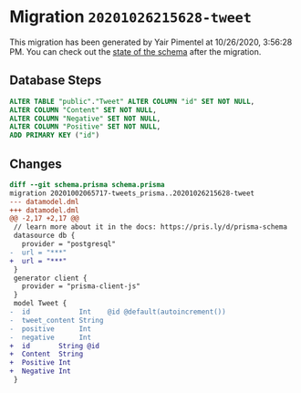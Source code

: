 # Migration `20201026215628-tweet`

This migration has been generated by Yair Pimentel at 10/26/2020, 3:56:28 PM.
You can check out the [state of the schema](./schema.prisma) after the migration.

## Database Steps

```sql
ALTER TABLE "public"."Tweet" ALTER COLUMN "id" SET NOT NULL,
ALTER COLUMN "Content" SET NOT NULL,
ALTER COLUMN "Negative" SET NOT NULL,
ALTER COLUMN "Positive" SET NOT NULL,
ADD PRIMARY KEY ("id")
```

## Changes

```diff
diff --git schema.prisma schema.prisma
migration 20201002065717-tweets_prisma..20201026215628-tweet
--- datamodel.dml
+++ datamodel.dml
@@ -2,17 +2,17 @@
 // learn more about it in the docs: https://pris.ly/d/prisma-schema
 datasource db {
   provider = "postgresql"
-  url = "***"
+  url = "***"
 }
 generator client {
   provider = "prisma-client-js"
 }
 model Tweet {
-  id            Int    @id @default(autoincrement())
-  tweet_content String
-  positive      Int
-  negative      Int
+  id       String @id
+  Content  String
+  Positive Int
+  Negative Int
 }
```


